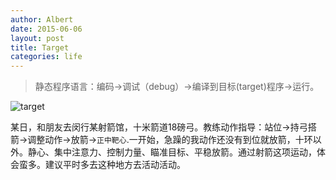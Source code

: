 ```yaml
---
author: Albert
date: 2015-06-06
layout: post
title: Target
categories: life
---
```


> 静态程序语言：编码->调试（debug）->编译到目标(target)程序->运行。

![target](http://7xidkg.com1.z0.glb.clouddn.com/target.jpg)

某日，和朋友去闵行某射箭馆，十米箭道18磅弓。教练动作指导：站位->持弓搭箭->调整动作->放箭->`正中靶心`.一开始，急躁的我动作还没有到位就放箭，十环以外。静心、集中注意力、控制力量、瞄准目标、平稳放箭。通过射箭这项运动，体会蛮多。建议平时多去这种地方去活动活动。

